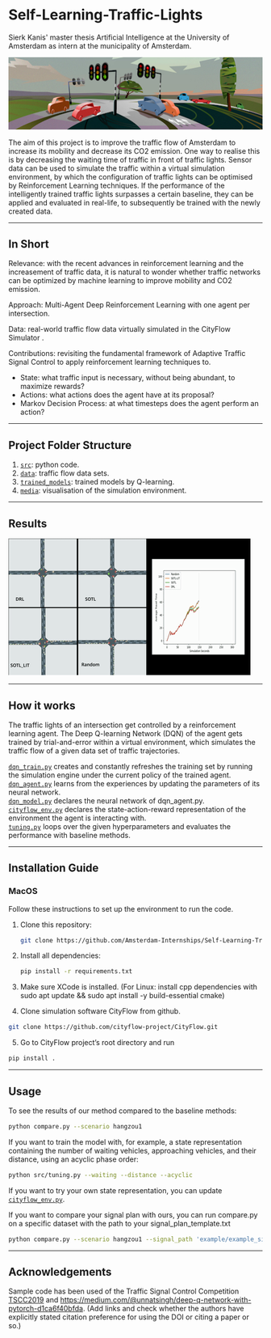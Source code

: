 # Self-Learning-Traffic-Lights
Sierk Kanis' master thesis Artificial Intelligence at the University of Amsterdam as intern at the municipality of Amsterdam. 

![](media/traffic.png)

The aim of this project is to improve the traffic flow of Amsterdam to increase its mobility and decrease its CO2 emission. One way to realise this is by decreasing the waiting time of traffic in front of traffic lights. 
Sensor data can be used to simulate the traffic within a virtual simulation environment,
by which the configuration of traffic lights can be optimised by Reinforcement Learning techniques. 
If the performance of the intelligently trained traffic lights surpasses a certain baseline, they can be applied and evaluated in real-life, 
to subsequently be trained with the newly created data.

---

## In Short

Relevance: with the recent advances in reinforcement learning and the increasement of traffic data, it is natural to wonder whether traffic networks can be optimized by machine learning to improve mobility and CO2 emission.

Approach: Multi-Agent Deep Reinforcement Learning with one agent per intersection.

Data: real-world traffic flow data virtually simulated in the CityFlow Simulator .

Contributions: revisiting the fundamental framework of Adaptive Traffic Signal Control to apply reinforcement learning techniques to.
- State: what traffic input is necessary, without being abundant, to maximize rewards?
- Actions: what actions does the agent have at its proposal?
- Markov Decision Process: at what timesteps does the agent perform an action?


---

## Project Folder Structure

1) [`src`](./src): python code.
1) [`data`](./data): traffic flow data sets.
1) [`trained_models`](./trained_models): trained models by Q-learning.
1) [`media`](./media): visualisation of the simulation environment.

---

## Results

![alt text](https://github.com/Amsterdam-Internships/Self-Learning-Traffic-Lights/blob/workinprogress/media/videos/compare.gif)

---

## How it works

The traffic lights of an intersection get controlled by a reinforcement learning agent.
The Deep Q-learning Network (DQN) of the agent gets trained by trial-and-error within a virtual environment, 
which simulates the traffic flow of a given data set of traffic trajectories.

[`dqn_train.py`](./src/dqn_train.py) creates and constantly refreshes the training set by running the simulation engine under the current policy of the trained agent.  
[`dqn_agent.py`](./src/dqn_agent.py) learns from the experiences by updating the parameters of its neural network.  
[`dqn_model.py`](./src/dqn_model.py) declares the neural network of dqn_agent.py.  
[`cityflow_env.py`](./src/cityflow_env.py) declares the state-action-reward representation of the environment the agent is interacting with.  
[`tuning.py`](./src/tuning.py) loops over the given hyperparameters and evaluates the performance with baseline methods.

---

## Installation Guide

### MacOS

Follow these instructions to set up the environment to run the code.

1) Clone this repository:
    ```bash
    git clone https://github.com/Amsterdam-Internships/Self-Learning-Traffic-Lights
    ```

2) Install all dependencies:
    ```bash
    pip install -r requirements.txt
    ```
3) Make sure XCode is installed. (For Linux: install cpp dependencies with sudo apt update && sudo apt install -y build-essential cmake)

4) Clone simulation software CityFlow from github.

```bash
git clone https://github.com/cityflow-project/CityFlow.git
```
5) Go to CityFlow project’s root directory and run
```bash
pip install .
```

---

## Usage

To see the results of our method compared to the baseline methods:
```bash
python compare.py --scenario hangzou1
```

If you want to train the model with, for example, a state representation containing the number of waiting vehicles, approaching vehicles, and their distance, using an acyclic phase order:
```bash
python src/tuning.py --waiting --distance --acyclic
```

If you want to try your own state representation, you can update [`cityflow_env.py`](./src/cityflow_env.py).  

If you want to compare your signal plan with ours, you can run compare.py on a specific dataset with the path to your signal_plan_template.txt

```bash
python compare.py --scenario hangzou1 --signal_path 'example/example_signal_template.txt'
```

---

## Acknowledgements

Sample code has been used of the Traffic Signal Control Competition [TSCC2019](https://github.com/tianrang-intelligence/TSCC2019) and https://medium.com/@unnatsingh/deep-q-network-with-pytorch-d1ca6f40bfda.
(Add links and check whether the authors have explicitly stated citation preference for using the DOI or citing a paper or so.)
